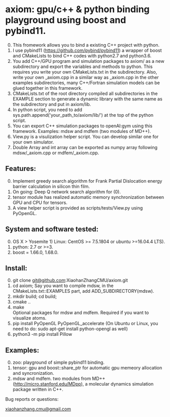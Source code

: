 # axiom: gpu/c++ & python binding playground using boost and pybind11.

0) This fromework allows you to bind a existing C++ project with python. 
1) I use pybind11 (https://github.com/pybind/pybind11) a wrapper of boost and CMakeLists to bind C++ codes with python2.7 and python3.6.
2) You add C++/GPU program and simulation packages to axiom/ as a new subdirectory and export the variables and methods to python. This requires you write your own CMakeLists.txt in the subdirectory. Also, write your own _axiom.cpp in a similar way as _axiom.cpp in the other examples subdirectories, many C++/Fortran simulation models can be glued together in this framework.  
3) CMakeLists.txt of the root directory compiled all subdirectories in the EXAMPLE section to generate a dynamic library with the same name as the subdirectory and put in axiom/lib.   
4) In python script, you need to add sys.path.append('your_path_to/axiom/lib/') at the top of the python script. 
5) You can export C++ simulation packages to openAI:gym using this framework. Examples: mdsw and mdfem (two modules of MD++).
6) View.py is a visulization helper script. You can develop similar one for your own simulator. 
7) Double Array and int array can be exported as numpy array following mdsw/_axiom.cpp or mdfem/_axiom.cpp.

## Features:
0) Implement greedy search algorithm for Frank Partial Dislocation energy barrier calculation in silicon thin film.
1) On going: Deep Q network search algorithm for (0).
2) tensor module has realized automatic memory synchronization between GPU and CPU for tensors.
3) A view helper script is provided as scripts/tests/View.py using PyOpenGL.

## System and software tested:
0) OS X > Yosemite 1) Linux: CentOS >= 7.5.1804 or ubuntu >=16.04.4 LTS).
2) python: 2.7 or >=3. 
3) boost = 1.66.0, 1.68.0.

## Install:

0) git clone git@github.com:XiaohanZhangCMU/axiom.git
1) cd axiom; 
   Say you want to compile mdsw, in the CMakeLists.txt::EXAMPLES part, add ADD_SUBDIRECTORY(mdsw). 
2) mkdir build; cd build; 
3) cmake ..
4) make  
Optional packages for mdsw and mdfem. Required if you want to visualize atoms.   
5) pip install PyOpenGL PyOpenGL_accelerate (On Ubuntu or Linux, you need to do: sudo apt-get install python-opengl as well)
6) python3 -m pip install Pillow   

## Examples:
0) zoo: playground of simple pybind11 binding. 
1) tensor: gpu and boost::share_ptr for automatic gpu memeory allocation and syncronization. 
2) mdsw and mdfem. two modules from MD++ (http://micro.stanford.edu/MDpp), a molecular dynamics simulation package written in C++. 

 
Bug reports or questions:

xiaohanzhang.cmu@gmail.com


